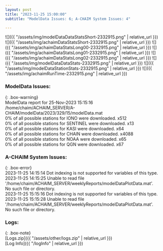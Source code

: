 ```yaml
---
layout: post
title: "2023-11-25 15:00:00"
subtitle: "ModelData Issues: 6; A-CHAIM System Issues: 4"

---
```


![]({{ "/assets/img/modelDataDataStatsShort-2332915.png" | relative_url }})
![]({{ "/assets/img/achaimDataStatsShort-2332915.png" | relative_url }})
![]({{ "/assets/img/achaimDataStatsLong00-2332915.png" | relative_url }})
![]({{ "/assets/img/achaimDataStatsLong01-2332915.png" | relative_url }})
![]({{ "/assets/img/achaimDataStatsLong02-2332915.png" | relative_url }})
![]({{ "/assets/img/modelDataDataStats-2332915.png" | relative_url }})
![]({{ "/assets/img/modelDataStationStats-2332915.png" | relative_url }})
![]({{ "/assets/img/achaimRunTime-2332915.png" | relative_url }})


### ModelData Issues:  
  
{: .box-warning}  
 ModelData report for 25-Nov-2023 15:15:16   
 /home/chaim/ACHAIM_SERVER/A-CHAIM/modelData/2023/329/15/modelData.mat   
 0% of all possible stations for IONO were downloaded. x512   
 0% of all possible stations for SENTINEL were downloaded. x13   
 0% of all possible stations for KASI were downloaded. x64   
 0% of all possible stations for CHAIN were downloaded. x4088   
 0% of all possible stations for NOAA were downloaded. x65   
 0% of all possible stations for QGN were downloaded. x67   
  
### A-CHAIM System Issues:  
  
{: .box-error}  
2023-11-25 14:15:14 Dot indexing is not supported for variables of this type.  
2023-11-25 14:15:25 Unable to read file '/home/chaim/ACHAIM_SERVER/weeklyReports/modelDataPlotData.mat'. No such file or directory.  
2023-11-25 15:15:16 Dot indexing is not supported for variables of this type.  
2023-11-25 15:15:28 Unable to read file '/home/chaim/ACHAIM_SERVER/weeklyReports/modelDataPlotData.mat'. No such file or directory.  

### Logs:  
  
{: .box-note}  
[Logs.zip]({{ "/assets/other/logs.zip" | relative_url }})  
[Log Info]({{ "/logInfo" | relative_url }})  
